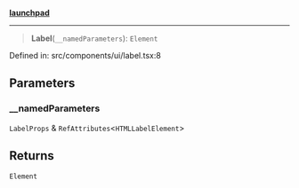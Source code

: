 [**launchpad**](index.md)

***

> **Label**(`__namedParameters`): `Element`

Defined in: src/components/ui/label.tsx:8

## Parameters

### \_\_namedParameters

`LabelProps` & `RefAttributes`\<`HTMLLabelElement`\>

## Returns

`Element`
